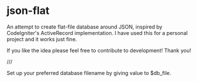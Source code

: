 # json-flat
An attempt to create flat-file database around JSON, inspired by CodeIgniter's ActiveRecord implementation.
I have used this for a personal project and it works just fine.

If you like the idea please feel free to contribute to development!
Thank you!

///

Set up your preferred database filename by giving value to $db_file.
